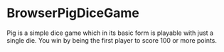 # BrowserPigDiceGame
Pig is a simple dice game which in its basic form is playable with just a single die. You win by being the first player to score 100 or more points.
